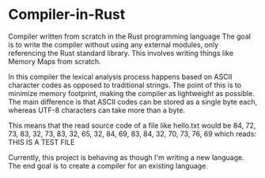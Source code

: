 # Compiler-in-Rust
Compiler written from scratch in the Rust programming language
The goal is to write the compiler without using any external modules,
only referencing the Rust standard library. This involves writing things
like Memory Maps from scratch. 

In this compiler the lexical analysis process happens based on ASCII character codes
as opposed to traditional strings. The point of this is to minimize memory footprint,
making the compiler as lightweight as possible. The main difference is that ASCII 
codes can be stored as a single byte each, whereas UTF-8 characters can take more than 
a byte.

This means that the read source code of a file like hello.txt would be
84, 72, 73, 83, 32, 73, 83, 32, 65, 32, 84, 69, 83, 84, 32, 70, 73, 76, 69
which reads: THIS IS A TEST FILE

Currently, this project is behaving as though I'm writing a new language. 
The end goal is to create a compiler for an existing language.